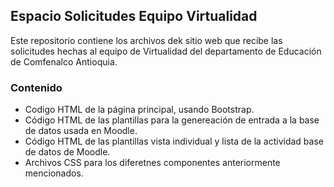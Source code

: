 ## Espacio Solicitudes Equipo Virtualidad

Este repositorio contiene los archivos dek sitio web que recibe las solicitudes hechas al equipo de Virtualidad del departamento de Educación de Comfenalco Antioquia. 

### Contenido

- Codigo HTML de la página principal, usando Bootstrap.
- Código HTML de las plantillas para la genereación de entrada a la base de datos usada en Moodle.
- Código HTML de las plantillas vista individual y lista de la actividad base de datos de Moodle.
- Archivos CSS para los diferetnes componentes anteriormente mencionados.
